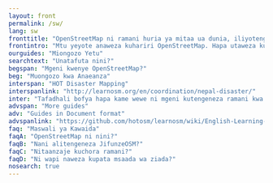 ```yaml
---
layout: front
permalink: /sw/
lang: sw
fronttitle: "OpenStreetMap ni ramani huria ya mitaa ua dunia, iliyotengenezwa na jamii inayokua ya wachora ramani."
frontintro: "Mtu yeyote anaweza kuhariri OpenStreetMap. Hapa utaweza kujifunza jinsi JifunzeOSM inatoa urahisi wa kuelewa, muongozo wa hatua kwa hatua kwa ajili yako kuanza kuchangia kwenye OpenStreetMap na kutumia OpenStreetMap, pia na kutumia data za OpenStreetMap. Kama ungependa kuendesha mafunzo ya OpenStreetMap, tazama rasilimali ya kufundishia JifunzeOSM"
ourguides: "Miongozo Yetu"
searchtext: "Unatafuta nini?"
begspan: "Mgeni kwenye OpenStreetMap?"
beg: "Muongozo kwa Anaeanza"
interspan: "HOT Disaster Mapping"
interspanlink: "http://learnosm.org/en/coordination/nepal-disaster/"
inter: "Tafadhali bofya hapa kame wewe ni mgeni kutengeneza ramani kwa HOT"
advspan: "More guides"
adv: "Guides in Document format"
advspanlink: "https://github.com/hotosm/learnosm/wiki/English-Learning-Guides/"
faq: "Maswali ya Kawaida"
faqA: "OpenStreetMap ni nini?"
faqB: "Nani alitengeneza JifunzeOSM?"
faqC: "Nitaanzaje kuchora ramani?"
faqD: "Ni wapi naweza kupata msaada wa ziada?"
nosearch: true
---
```

